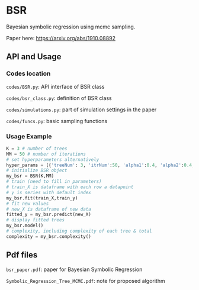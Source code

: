 # BSR
Bayesian symbolic regression using mcmc sampling. 

Paper here: https://arxiv.org/abs/1910.08892

## API and Usage

### Codes location

`codes/BSR.py`: API interface of BSR class

`codes/bsr_class.py`: definition of BSR class

`codes/simulations.py`: part of simulation settings in the paper

`codes/funcs.py`: basic sampling functions

### Usage Example

```python
K = 3 # number of trees
MM = 50 # number of iterations
# set hyperparameters alternatively
hyper_params = [{'treeNum': 3, 'itrNum':50, 'alpha1':0.4, 'alpha2':0.4, 'beta':-1}]
# initialize BSR object
my_bsr = BSR(K,MM)
# train (need to fill in parameters)
# train_X is dataframe with each row a datapoint
# y is series with default index
my_bsr.fit(train_X,train_y)
# fit new values
# new_X is dataframe of new data
fitted_y = my_bsr.predict(new_X)
# display fitted trees
my_bsr.model()
# complexity, including complexity of each tree & total
complexity = my_bsr.complexity()
```

>>>>>>> 

## Pdf files

`bsr_paper.pdf`: paper for Bayesian Symbolic Regression

`Symbolic_Regression_Tree_MCMC.pdf`: note for proposed algorithm


